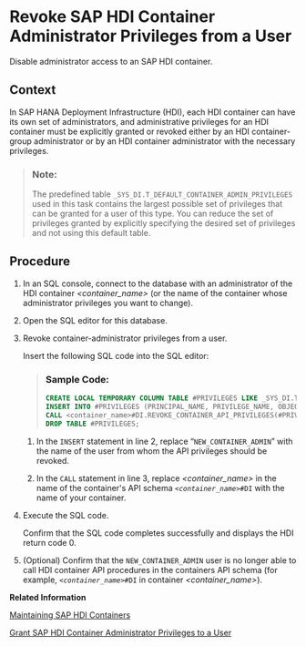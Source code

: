 <!-- loio7c7b430bca764f68bdc19fc9c3ce6674 -->

# Revoke SAP HDI Container Administrator Privileges from a User

Disable administrator access to an SAP HDI container.



## Context

In SAP HANA Deployment Infrastructure \(HDI\), each HDI container can have its own set of administrators, and administrative privileges for an HDI container must be explicitly granted or revoked either by an HDI container-group administrator or by an HDI container administrator with the necessary privileges.

> ### Note:  
> The predefined table `_SYS_DI.T_DEFAULT_CONTAINER_ADMIN_PRIVILEGES` used in this task contains the largest possible set of privileges that can be granted for a user of this type. You can reduce the set of privileges granted by explicitly specifying the desired set of privileges and not using this default table.



<a name="loio7c7b430bca764f68bdc19fc9c3ce6674__steps_osn_qhd_l1b"/>

## Procedure

1.  In an SQL console, connect to the database with an administrator of the HDI container *<container\_name\>* \(or the name of the container whose administrator privileges you want to change\).

2.  Open the SQL editor for this database.

3.  Revoke container-administrator privileges from a user.

    Insert the following SQL code into the SQL editor:

    > ### Sample Code:  
    > ```sql
    > CREATE LOCAL TEMPORARY COLUMN TABLE #PRIVILEGES LIKE _SYS_DI.TT_API_PRIVILEGES;
    > INSERT INTO #PRIVILEGES (PRINCIPAL_NAME, PRIVILEGE_NAME, OBJECT_NAME) SELECT '<NEW_CONTAINER_ADMIN>', PRIVILEGE_NAME, OBJECT_NAME FROM _SYS_DI.T_DEFAULT_CONTAINER_ADMIN_PRIVILEGES WHERE NOT (PRIVILEGE_NAME = 'SELECT' AND OBJECT_NAME LIKE '_SYS_DI.T%');
    > CALL <container_name>#DI.REVOKE_CONTAINER_API_PRIVILEGES(#PRIVILEGES, _SYS_DI.T_NO_PARAMETERS, ?, ?, ?);
    > DROP TABLE #PRIVILEGES; 
    > ```

    1.  In the `INSERT` statement in line 2, replace “`NEW_CONTAINER_ADMIN`” with the name of the user from whom the API privileges should be revoked.

    2.  In the `CALL` statement in line 3, replace *<container\_name\>* in the name of the container's API schema <code><i class="varname">&lt;container_name&gt;</i>#DI</code> with the name of your container.


4.  Execute the SQL code.

    Confirm that the SQL code completes successfully and displays the HDI return code 0.

5.  \(Optional\) Confirm that the `NEW_CONTAINER_ADMIN` user is no longer able to call HDI container API procedures in the containers API schema \(for example, <code><i class="varname">&lt;container_name&gt;</i>#DI</code> in container *<container\_name\>*\).


**Related Information**  


[Maintaining SAP HDI Containers](maintaining-sap-hdi-containers-bcd6e27.md "An HDI container administrator configures and controls access to a SAP HDI container.")

[Grant SAP HDI Container Administrator Privileges to a User](grant-sap-hdi-container-administrator-privileg-8bad1a8.md "Enable administrator access to an SAP HDI container.")

